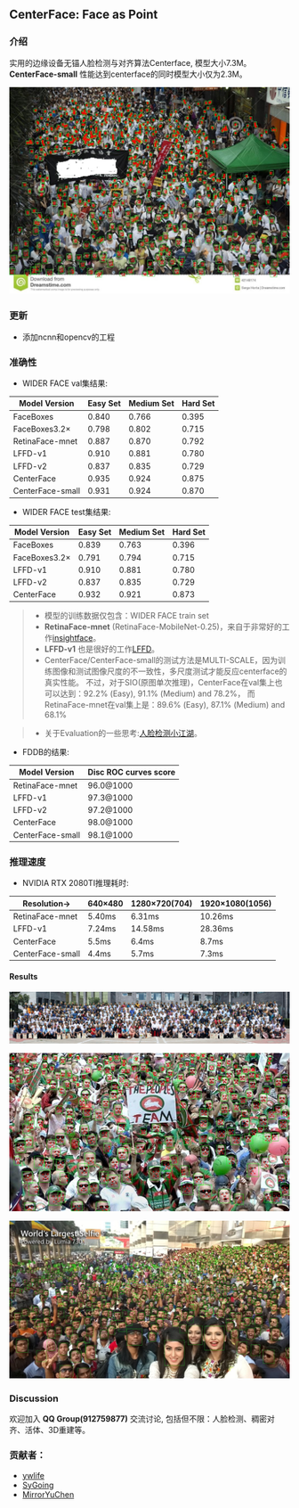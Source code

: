 ## CenterFace: Face as Point

### 介绍 

实用的边缘设备无锚人脸检测与对齐算法Centerface, 模型大小7.3M。
**CenterFace-small** 性能达到centerface的同时模型大小仅为2.3M。

 ![image](results/bl4.jpg)   


### 更新

- 添加ncnn和opencv的工程

### 准确性

- WIDER FACE val集结果:

Model Version|Easy Set|Medium Set|Hard Set
------|--------|----------|--------
FaceBoxes|0.840 |0.766 |0.395
FaceBoxes3.2×|0.798|0.802|0.715
RetinaFace-mnet|0.887|0.870|0.792
LFFD-v1|0.910|0.881|0.780
LFFD-v2|0.837|0.835|0.729
CenterFace|0.935|0.924|0.875
CenterFace-small|0.931|0.924|0.870

- WIDER FACE test集结果:

Model Version|Easy Set|Medium Set|Hard Set
------|--------|----------|--------
FaceBoxes|0.839 |0.763 |0.396
FaceBoxes3.2×|0.791|0.794|0.715
LFFD-v1|0.910|0.881|0.780
LFFD-v2|0.837|0.835|0.729
CenterFace|0.932|0.921|0.873

> - 模型的训练数据仅包含：WIDER FACE train set
> - **RetinaFace-mnet** (RetinaFace-MobileNet-0.25)，来自于非常好的工作[insightface](https://github.com/deepinsight/insightface)。
> - **LFFD-v1** 也是很好的工作[LFFD](https://github.com/YonghaoHe/A-Light-and-Fast-Face-Detector-for-Edge-Devices)。
> - CenterFace/CenterFace-small的测试方法是MULTI-SCALE，因为训练图像和测试图像尺度的不一致性，多尺度测试才能反应centerface的真实性能。
   不过，对于SIO(原图单次推理)，CenterFace在val集上也可以达到：92.2% (Easy), 91.1% (Medium) and 78.2%，
   而RetinaFace-mnet在val集上是：89.6% (Easy), 87.1% (Medium) and 68.1% 
   
> - 关于Evaluation的一些思考:[人脸检测小江湖](evaluation.md)。

- FDDB的结果:

Model Version|Disc ROC curves score
------|--------
RetinaFace-mnet|96.0@1000
LFFD-v1|97.3@1000
LFFD-v2|97.2@1000
CenterFace|98.0@1000
CenterFace-small|98.1@1000

### 推理速度

- NVIDIA RTX 2080TI推理耗时:

Resolution->|640×480|1280×720(704)|1920×1080(1056)
------------|-------|--------|---------
RetinaFace-mnet|5.40ms|6.31ms|10.26ms
LFFD-v1|7.24ms|14.58ms|28.36ms
CenterFace|5.5ms|6.4ms|8.7ms
CenterFace-small|4.4ms|5.7ms|7.3ms
 
#### Results
   
 ![image](results/box_lm.jpg)  
 
 ![image](results/bl3.jpg)    
 
 ![image](results/bl1.jpg)   


### Discussion

  欢迎加入 **QQ Group(912759877)** 交流讨论, 包括但不限：人脸检测、稠密对齐、活体、3D重建等。


### 贡献者：
 - [ywlife](https://github.com/ywlife)
 - [SyGoing](https://github.com/SyGoing)
 - [MirrorYuChen](https://github.com/MirrorYuChen)